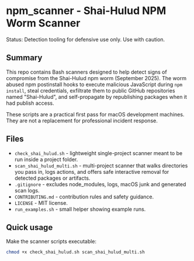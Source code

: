 # npm_scanner - Shai-Hulud NPM Worm Scanner

Status: Detection tooling for defensive use only. Use with caution.

## Summary

This repo contains Bash scanners designed to help detect signs of compromise from the Shai-Hulud npm worm (September 2025). The worm abused npm postinstall hooks to execute malicious JavaScript during `npm install`, steal credentials, exfiltrate them to public GitHub repositories named "Shai-Hulud", and self-propagate by republishing packages when it had publish access.

These scripts are a practical first pass for macOS development machines. They are not a replacement for professional incident response.

## Files

- `check_shai_hulud.sh` - lightweight single-project scanner meant to be run inside a project folder.
- `scan_shai_hulud_multi.sh` - multi-project scanner that walks directories you pass in, logs actions, and offers safe interactive removal for detected packages or artifacts.
- `.gitignore` - excludes node_modules, logs, macOS junk and generated scan logs.
- `CONTRIBUTING.md` - contribution rules and safety guidance.
- `LICENSE` - MIT license.
- `run_examples.sh` - small helper showing example runs.

## Quick usage

Make the scanner scripts executable:

```bash
chmod +x check_shai_hulud.sh scan_shai_hulud_multi.sh

